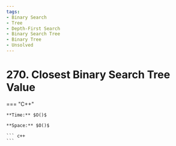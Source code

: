 ```yaml
---
tags:
- Binary Search
- Tree
- Depth-First Search
- Binary Search Tree
- Binary Tree
- Unsolved
---
```



# 270. Closest Binary Search Tree Value

=== "C++"

    **Time:** $O()$

    **Space:** $O()$

    ``` c++
    ```